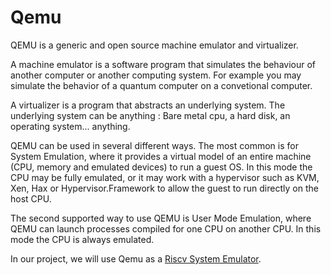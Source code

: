 # Qemu

QEMU is a generic and open source machine emulator and virtualizer.

A machine emulator is a software program that simulates the behaviour of another computer or another computing system. For example you may simulate the behavior of a quantum computer on a convetional computer.

A virtualizer is a program that abstracts an underlying system. The underlying system can be anything : Bare metal cpu, a hard disk, an operating system... anything.

QEMU can be used in several different ways. The most common is for System Emulation, where it provides a virtual model of an entire machine (CPU, memory and emulated devices) to run a guest OS. In this mode the CPU may be fully emulated, or it may work with a hypervisor such as KVM, Xen, Hax or Hypervisor.Framework to allow the guest to run directly on the host CPU.

The second supported way to use QEMU is User Mode Emulation, where QEMU can launch processes compiled for one CPU on another CPU. In this mode the CPU is always emulated.

In our project, we will use Qemu as a [Riscv System Emulator](https://www.qemu.org/docs/master/system/target-riscv.html). 
